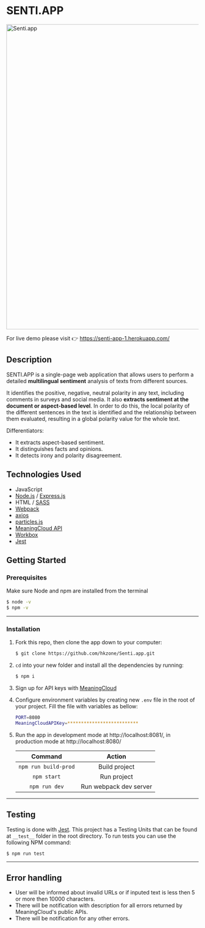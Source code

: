 # SENTI.APP

<img src="https://github.com/hkzone/Senti.app/blob/master/demo/demo.gif" alt="Senti.app" width="800sentipx">

For live demo please visit 👉 https://senti-app-1.herokuapp.com/

## Description

SENTI.APP is a single-page web application that allows users to perform a detailed **multilingual sentiment** analysis of texts from different sources.

It identifies the positive, negative, neutral polarity in any text, including comments in surveys and social media. It also **extracts sentiment at the document or aspect-based level**. In order to do this, the local polarity of the different sentences in the text is identified and the relationship between them evaluated, resulting in a global polarity value for the whole text.

Differentiators:

- It extracts aspect-based sentiment.
- It distinguishes facts and opinions.
- It detects irony and polarity disagreement.

## Technologies Used

- JavaScript
- [Node.js](https://nodejs.org/) / [Express.js](https://expressjs.com/)
- HTML / [SASS](https://sass-lang.com/)
- [Webpack](https://github.com/webpack/webpack)
- [axios](https://www.npmjs.com/package/axios)
- [particles.js](https://github.com/VincentGarreau/particles.js/)
- [MeaningCloud API](https://www.meaningcloud.com)
- [Workbox](https://developers.google.com/web/tools/workbox)
- [Jest](https://github.com/facebook/jest)

## Getting Started

### Prerequisites

Make sure Node and npm are installed from the terminal

```bash
$ node -v
$ npm -v
```

---

### Installation

1. Fork this repo, then clone the app down to your computer:

   ```bash
   $ git clone https://github.com/hkzone/Senti.app.git
   ```

2. `cd` into your new folder and install all the
   dependencies by running:

   ```bash
   $ npm i
   ```

3. Sign up for API keys with [MeaningCloud](https://www.meaningcloud.com/developer/sentiment-analysis)
   <br>

4. Configure environment variables by creating new `.env` file in the root of your project. Fill the file with variables as bellow:

   ```bash
   PORT=8080
   MeaningCloudAPIKey=**************************
   ```

5. Run the app in development mode at http://localhost:8081/, in production mode at http://localhost:8080/

   |       Command        |         Action         |
   | :------------------: | :--------------------: |
   | `npm run build-prod` |     Build project      |
   |     `npm start`      |      Run project       |
   |    `npm run dev`     | Run webpack dev server |

---

## Testing

Testing is done with [Jest](https://github.com/facebook/jest). This project has a Testing Units that can be found at `__test__` folder in the root directory.
To run tests you can use the following NPM command:

```
$ npm run test
```

---

## Error handling

- User will be informed about invalid URLs or if inputed text is less then 5 or more then 10000 characters.
- There will be notification with description for all errors returned by MeaningCloud's public APIs.
- There will be notification for any other errors.
